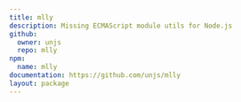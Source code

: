 ```yaml
---
title: mlly
description: Missing ECMAScript module utils for Node.js
github:
  owner: unjs
  repo: mlly
npm:
  name: mlly
documentation: https://github.com/unjs/mlly
layout: package
---
```

